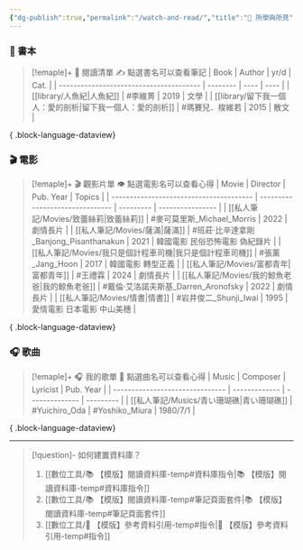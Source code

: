 ```yaml
---
{"dg-publish":true,"permalink":"/watch-and-read/","title":"🌱 所學與所見","tags":["📝數位工具交流beta","self_learing"],"noteIcon":"3","created":"2025-05-08T13:23:53.000+08:00","updated":"2025-06-18T15:26:31.505+08:00"}
---
```




### 📕 書本

> [!emaple]+ 📕 閱讀清單
> ✍️ 點選書名可以查看筆記
>  | Book                                    | Author   | yr/d | Cat. |
> | --------------------------------------- | -------- | ---- | ---- |
> | [[library/人魚紀\|人魚紀]]                 | #李維菁     | 2019 | 文學   |
> | [[library/留下我一個人：愛的剖析\|留下我一個人：愛的剖析]] | #瑪賽兒．梭維若 | 2015 | 散文   |
> 
{ .block-language-dataview}


### 🎬 電影

> [!emaple]+ 🎬 觀影片單
> 👁️ 點選電影名可以查看心得
>  | Movie                                   | Director                        | Pub. Year | Topics           |
> | --------------------------------------- | ------------------------------- | --------- | ---------------- |
> | [[私人筆記/Movies/致蕾絲莉\|致蕾絲莉]]           | #麥可莫里斯_Michael_Morris           | 2022      | 劇情長片             |
> | [[私人筆記/Movies/薩滿\|薩滿]]               | #班莊·比辛達拿剛_Banjong_Pisanthanakun | 2021      | 韓國電影 民俗恐怖電影 偽紀錄片 |
> | [[私人筆記/Movies/我只是個計程車司機\|我只是個計程車司機]] | #張薰_Jang_Hoon                   | 2017      | 韓國電影 轉型正義        |
> | [[私人筆記/Movies/富都青年\|富都青年]]           | #王禮霖                            | 2024      | 劇情長片             |
> | [[私人筆記/Movies/我的鯨魚老爸\|我的鯨魚老爸]]       | #戴倫·艾洛諾夫斯基_Darren_Aronofsky     | 2022      | 劇情長片             |
> | [[私人筆記/Movies/情書\|情書]]               | #岩井俊二_Shunji_Iwai               | 1995      | 愛情電影 日本電影 中山美穗   |
> 
{ .block-language-dataview}




### 🎧 歌曲

> [!emaple]+ 🎧 我的歌單
> 🎵 點選曲名可以查看心得
>  | Music                           | Composer      | Lyricist       | Pub. Year |
> | ------------------------------- | ------------- | -------------- | --------- |
> | [[私人筆記/Musics/青い珊瑚礁\|青い珊瑚礁]] | #Yuichiro_Oda | #Yoshiko_Miura | 1980/7/1  |
> 
{ .block-language-dataview}


---



> [!question]- 如何建置資料庫？
>  1. [[數位工具/📚 【模版】閱讀資料庫-temp#資料庫指令\|📚 【模版】閱讀資料庫-temp#資料庫指令]]
>  2. [[數位工具/📚 【模版】閱讀資料庫-temp#筆記頁面套件\|📚 【模版】閱讀資料庫-temp#筆記頁面套件]]
>  3. [[數位工具/📑 【模版】參考資料引用-temp#指令\|📑 【模版】參考資料引用-temp#指令]]













